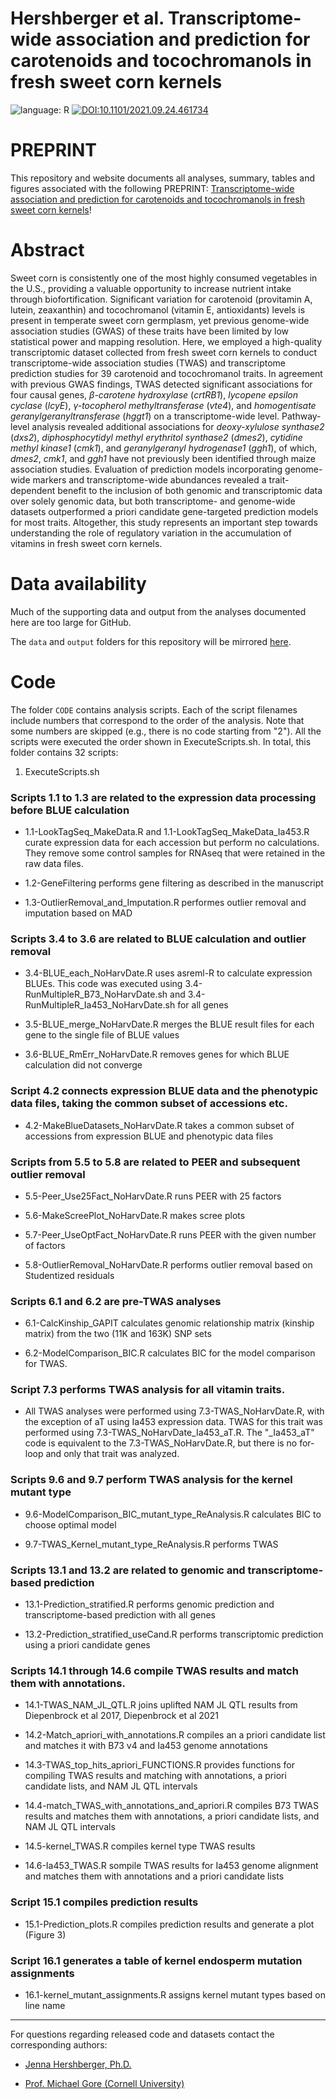 #  Hershberger et al. Transcriptome-wide association and prediction for carotenoids and tocochromanols in fresh sweet corn kernels
![language: R](https://img.shields.io/badge/language-R-blue.svg)
[![DOI:10.1101/2021.09.24.461734](http://img.shields.io/badge/DOI-10.1101/2021.09.24.461734-B31B1B.svg)](https://doi.org/10.1101/2021.09.24.461734)

# PREPRINT

This repository and website documents all analyses, summary, tables and figures associated with the following PREPRINT: [Transcriptome-wide association and prediction for carotenoids and tocochromanols in fresh sweet corn kernels](https://doi.org/10.1101/2021.09.24.461734)!

# Abstract

Sweet corn is consistently one of the most highly consumed vegetables in the U.S., providing a valuable opportunity to increase nutrient intake through biofortification. Significant variation for carotenoid (provitamin A, lutein, zeaxanthin) and tocochromanol (vitamin E, antioxidants) levels is present in temperate sweet corn germplasm, yet previous genome-wide association studies (GWAS) of these traits have been limited by low statistical power and mapping resolution. Here, we employed a high-quality transcriptomic dataset collected from fresh sweet corn kernels to conduct transcriptome-wide association studies (TWAS) and transcriptome prediction studies for 39 carotenoid and tocochromanol traits. In agreement with previous GWAS findings, TWAS detected significant associations for four causal genes, _β-carotene hydroxylase_ (_crtRB1_), _lycopene epsilon cyclase_ (_lcyE_), _γ-tocopherol methyltransferase_ (_vte4_), and _homogentisate geranylgeranyltransferase_ (_hggt1_) on a transcriptome-wide level. Pathway-level analysis revealed additional associations for _deoxy-xylulose synthase2_ (_dxs2_), _diphosphocytidyl methyl erythritol synthase2_ (_dmes2_), _cytidine methyl kinase1_ (_cmk1_), and _geranylgeranyl hydrogenase1_ (_ggh1_), of which, _dmes2_, _cmk1_, and _ggh1_ have not previously been identified through maize association studies. Evaluation of prediction models incorporating genome-wide markers and transcriptome-wide abundances revealed a trait-dependent benefit to the inclusion of both genomic and transcriptomic data over solely genomic data, but both transcriptome- and genome-wide datasets outperformed a priori candidate gene-targeted prediction models for most traits. Altogether, this study represents an important step towards understanding the role of regulatory variation in the accumulation of vitamins in fresh sweet corn kernels.

# Data availability
Much of the supporting data and output from the analyses documented here are too large for GitHub.

The `data` and `output` folders for this repository will be mirrored [here](https://datacommons.cyverse.org/browse/iplant/home/shared/GoreLab/dataFromPubs/Hershberger_SweetCornRNA_2021).

# Code

The folder `CODE` contains analysis scripts. Each of the script filenames include numbers that correspond to the order of the analysis. Note that some numbers are skipped (e.g., there is no code starting from "2"). All the scripts were executed the order shown in ExecuteScripts.sh. In total, this folder contains 32 scripts:

1. ExecuteScripts.sh

### Scripts 1.1 to 1.3 are related to the expression data processing before BLUE calculation

- 1.1-LookTagSeq_MakeData.R and 1.1-LookTagSeq_MakeData_Ia453.R curate expression data for each accession but perform no calculations. They remove some control samples for RNAseq that were retained in the raw data files.

- 1.2-GeneFiltering performs gene filtering as described in the manuscript

- 1.3-OutlierRemoval_and_Imputation.R performes outlier removal and imputation based on MAD


### Scripts 3.4 to 3.6 are related to BLUE calculation and outlier removal

- 3.4-BLUE_each_NoHarvDate.R uses asreml-R to calculate expression BLUEs. This code was executed using 3.4-RunMultipleR_B73_NoHarvDate.sh and 3.4-RunMultipleR_Ia453_NoHarvDate.sh for all genes

- 3.5-BLUE_merge_NoHarvDate.R merges the BLUE result files for each gene to the single file of BLUE values

- 3.6-BLUE_RmErr_NoHarvDate.R removes genes for which BLUE calculation did not converge


### Script 4.2 connects expression BLUE data and the phenotypic data files, taking the common subset of accessions etc.

- 4.2-MakeBlueDatasets_NoHarvDate.R takes a common subset of accessions from expression BLUE and phenotypic data files


### Scripts from 5.5 to 5.8 are related to PEER and subsequent outlier removal

- 5.5-Peer_Use25Fact_NoHarvDate.R runs PEER with 25 factors

- 5.6-MakeScreePlot_NoHarvDate.R makes scree plots

- 5.7-Peer_UseOptFact_NoHarvDate.R runs PEER with the given number of factors

- 5.8-OutlierRemoval_NoHarvDate.R performs outlier removal based on Studentized residuals


### Scripts 6.1 and 6.2 are pre-TWAS analyses

- 6.1-CalcKinship_GAPIT calculates genomic relationship matrix (kinship matrix) from the two (11K and 163K) SNP sets

- 6.2-ModelComparison_BIC.R calculates BIC for the model comparison for TWAS.


### Script 7.3 performs TWAS analysis for all vitamin traits.

- All TWAS analyses were performed using 7.3-TWAS_NoHarvDate.R, with the exception of aT using Ia453 expression data. TWAS for this trait was performed using 7.3-TWAS_NoHarvDate_Ia453_aT.R. The "_Ia453_aT" code is equivalent to the 7.3-TWAS_NoHarvDate.R, but there is no for-loop and only that trait was analyzed.


### Scripts 9.6 and 9.7 perform TWAS analysis for the kernel mutant type

- 9.6-ModelComparison_BIC_mutant_type_ReAnalysis.R calculates BIC to choose optimal model

- 9.7-TWAS_Kernel_mutant_type_ReAnalysis.R performs TWAS


### Scripts 13.1 and 13.2 are related to genomic and transcriptome-based prediction

- 13.1-Prediction_stratified.R performs genomic prediction and transcriptome-based prediction with all genes

- 13.2-Prediction_stratified_useCand.R performs transcriptomic prediction using a priori candidate genes


### Scripts 14.1 through 14.6 compile TWAS results and match them with annotations.

- 14.1-TWAS_NAM_JL_QTL.R joins uplifted NAM JL QTL results from Diepenbrock et al 2017, Diepenbrock et al 2021

- 14.2-Match_apriori_with_annotations.R compiles an a priori candidate list and matches it with B73 v4 and Ia453 genome annotations

- 14.3-TWAS_top_hits_apriori_FUNCTIONS.R provides functions for compiling TWAS results and matching with annotations, a priori candidate lists, and NAM JL QTL intervals

- 14.4-match_TWAS_with_annotations_and_apriori.R compiles B73 TWAS results and matches them with annotations, a priori candidate lists, and NAM JL QTL intervals

- 14.5-kernel_TWAS.R compiles kernel type TWAS results

- 14.6-Ia453_TWAS.R sompile TWAS results for Ia453 genome alignment and matches them with annotations and a priori candidate lists


### Script 15.1 compiles prediction results

- 15.1-Prediction_plots.R compiles prediction results and generate a plot (Figure 3)


### Script 16.1 generates a table of kernel endosperm mutation assignments

- 16.1-kernel_mutant_assignments.R assigns kernel mutant types based on line name


---

For questions regarding released code and datasets contact the corresponding authors:

- [Jenna Hershberger, Ph.D.](mailto:jmh579@cornell.edu)

- [Prof. Michael Gore (Cornell University)](mag87@cornell.edu)
